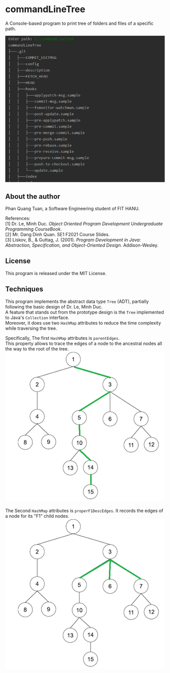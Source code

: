 # commandLineTree

A Console-based program to print tree of folders and files of a specific path.

![img.png](imgs/1.png)

## About the author

Phan Quang Tuan, a Software Engineering student of FIT HANU.

References:
<br/>[1] Dr. Le, Minh Duc. <i>Object Oriented Program Development Undergraduate Programming CourseBook</i>.
<br/>[2] Mr. Dang Dinh Quan. SE1 F2021 Course Slides.
<br/>[3] Liskov, B., & Guttag, J. (2001). <i>Program Development in Java: Abstraction, Specification, and
Object-Oriented Design.</i> Addison-Wesley.

## License

This program is released under the MIT License.

## Techniques

This program implements the abstract data type `Tree` (ADT), partially following the basic design of Dr. Le, Minh Duc.
<br/>A feature that stands out from the prototype design is the `Tree` implemented to Java's `Collection` interface.
<br/>Moreover, it does use two `HashMap` attributes to reduce the time complexity while traversing the tree.

Specifically, The first `HashMap` attributes is `parentEdges`.
<br/>
This property allows to trace the edges of a node to the ancestral nodes all the way to the root of the tree.
![img.png](imgs/2.png)
<br/><br/>
The Second `HashMap` attributes is `properF1DescEdges`. It records the edges of a node for its "F1" child nodes.
![img.png](imgs/3.png)
